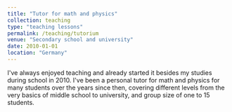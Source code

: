 ```yaml
---
title: "Tutor for math and physics"
collection: teaching
type: "teaching lessons"
permalink: /teaching/tutorium
venue: "Secondary school and university"
date: 2010-01-01
location: "Germany"
---
```


I've always enjoyed teaching and already started it besides my studies during school in 2010. I've been a personal tutor for math and physics for many students over the years since then, covering different levels from the very basics of middle school to university, and group size of one to 15 students.
